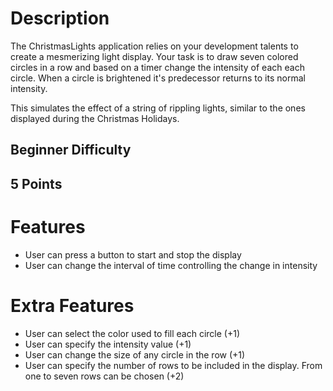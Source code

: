 # Description
The ChristmasLights application relies on your development talents to create a mesmerizing light display. Your task is to draw seven colored circles in a row and based on a timer change the intensity of each each circle. When a circle is brightened it's predecessor returns to its normal intensity.

This simulates the effect of a string of rippling lights, similar to the ones displayed during the Christmas Holidays.

## Beginner Difficulty

## 5 Points

# Features
* User can press a button to start and stop the display
* User can change the interval of time controlling the change in intensity


# Extra Features
* User can select the color used to fill each circle (+1)
* User can specify the intensity value (+1)
* User can change the size of any circle in the row (+1)
* User can specify the number of rows to be included in the display. From one to seven rows can be chosen (+2)
